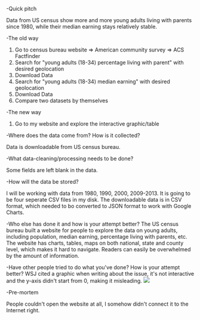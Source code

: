 -Quick pitch

Data from US census show more and more young adults living with parents since 1980, while their median earning stays relatively stable.

-The old way

1. Go to census bureau website => American community survey => ACS Factfinder
2. Search for "young adults (18-34) percentage living with parent" with desired geolocation
3. Download Data
4. Search for "young adults (18-34) median earning" with desired geolocation
5. Download Data
6. Compare two datasets by themselves

-The new way

1. Go to my website and explore the interactive graphic/table

-Where does the data come from? How is it collected?

Data is downloadable from US census bureau.

-What data-cleaning/processing needs to be done?

Some fields are left blank in the data.

-How will the data be stored?

I will be working with data from 1980, 1990, 2000, 2009-2013. It is going to be four seperate CSV files in my disk. The downloadable data is in CSV format, which needed to bo converted to JSON format to work with Google Charts. 

-Who else has done it and how is your attempt better?
The US census bureau built a website for people to explore the data on young adults, including population, median earning, percentage living with parents, etc. The website has charts, tables, maps on both national, state and county level, which makes it hard to navigate. Readers can easily be overwhelmed by the amount of information.

-Have other people tried to do what you've done? How is your attempt better?
WSJ cited a graphic when writing about the issue, it's not interactive and the y-axis didn't start from 0, making it misleading.
![](http://i.imgur.com/LHXhVbU.png)

-Pre-mortem

People couldn't open the website at all, I somehow didn't connect it to the Internet right.